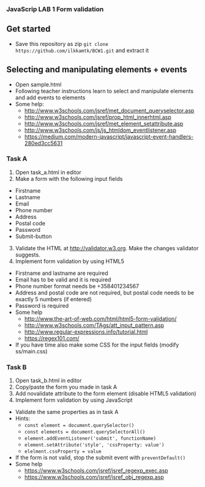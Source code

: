 ### JavaScrip LAB 1 Form validation


## Get started
  * Save this repository as zip `git clone https://github.com/ilkkamtk/BCW1.git` and extract it 

## Selecting and manipulating elements + events
  * Open sample.html
  * Following teacher instructions learn to select and manipulate elements and add events to elements
  * Some help: 
    * http://www.w3schools.com/jsref/met_document_queryselector.asp
    * http://www.w3schools.com/jsref/prop_html_innerhtml.asp
    * http://www.w3schools.com/jsref/met_element_setattribute.asp
    * http://www.w3schools.com/js/js_htmldom_eventlistener.asp
    * https://medium.com/modern-javascript/javascript-event-handlers-280ed3cc5631


### Task A 
1. Open task_a.html in editor
2. Make a form with the following input fields
  * Firstname
  * Lastname
  * Email
  * Phone number 
  * Address
  * Postal code
  * Password
  * Submit-button
3. Validate the HTML at http://validator.w3.org. Make the changes validator suggests.
4. Implement form validation by using HTML5
  * Firstname and lastname are required
  * Email has to be valid and it is required
  * Phone number format needs be +358401234567
  * Address and postal code are not required, but postal code needs to be exactly 5 numbers (if entered)
  * Password is required
  * Some help
    * http://www.the-art-of-web.com/html/html5-form-validation/
    * http://www.w3schools.com/TAgs/att_input_pattern.asp
    * http://www.regular-expressions.info/tutorial.html
    * https://regex101.com/
  * If you have time also make some CSS for the input fields (modify  ss/main.css)

### Task B
1. Open task_b.html in editor
2. Copy/paste the form you made in task A
3. Add novalidate attribute to the form element (disable HTML5 validation)
4. Implement form validation by using JavaScript
  * Validate the same properties as in task A
  * Hints:
    * `const element = document.querySelector()`
    * `const elements = document.querySelectorAll()`
    * `element.addEventListener('submit', functionName)`
    * `element.setAttribute('style', 'cssProperty: value')`
    * `elelment.cssProperty = value`
  * If the form is not valid, stop the submit event with `preventDefault()`
  * Some help
    * https://www.w3schools.com/jsref/jsref_regexp_exec.asp
    * https://www.w3schools.com/jsref/jsref_obj_regexp.asp
    
